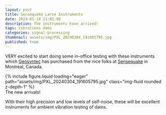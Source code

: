 ```yaml
---
layout: post
title: Sensequake Larze Instruments
date: 2024-01-14 21:01:00
description: The instruments have arrived!
tags: vibrations dams
categories: signal-processing
thumbnail: assets/img/PXL_20240304_191605795.jpg
published: true
---
```


VERY excited to start doing some in-office testing with these instruments which [Geosyntec](https://geosyntec.com/) has purchased from the nice folks at [Sensequake](https://www.sensequake.com/) in Montreal, Canada. 

<div class="row mt-3">
    <div class="col-sm mt-3 mt-md-0">
        {% include figure.liquid loading="eager" path="assets/img/PXL_20240304_191605795.jpg" class="img-fluid rounded z-depth-1" %}
    </div>
</div>
<div class="caption">
    The new arrivals! 
</div>

With their high precision and low levels of self-noise, these will be excellent instruments for ambient vibration testing of dams.



